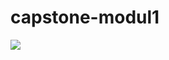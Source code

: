 # capstone-modul1
<img src = "https://animeshelter.com/wp-content/uploads/2020/11/jujutsu-kaisen-episode-7-0809-840x473.jpg">

